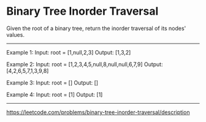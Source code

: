 # Binary Tree Inorder Traversal

Given the root of a binary tree, return the inorder traversal of its nodes' values.

---

Example 1:
Input: root = [1,null,2,3]
Output: [1,3,2]

Example 2:
Input: root = [1,2,3,4,5,null,8,null,null,6,7,9]
Output: [4,2,6,5,7,1,3,9,8]

Example 3:
Input: root = []
Output: []

Example 4:
Input: root = [1]
Output: [1]

---

https://leetcode.com/problems/binary-tree-inorder-traversal/description
